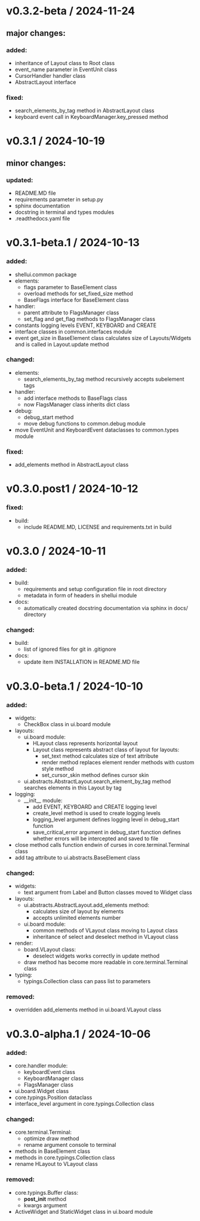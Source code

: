 
v0.3.2-beta / 2024-11-24
==================

## major changes:
### added:
* inheritance of Layout class to Root class
* event_name parameter in EventUnit class
* CursorHandler handler class
* AbstractLayout interface
### fixed:
* search_elements_by_tag method in AbstractLayout class
* keyboard event call in KeyboardManager.key_pressed method

v0.3.1 / 2024-10-19
==================

## minor changes:
### updated:
* README.MD file
* requirements parameter in setup.py
* sphinx documentation
* docstring in terminal and types modules
* .readthedocs.yaml file

v0.3.1-beta.1 / 2024-10-13
==================

### added:
  * shellui.common package
  * elements:
    * flags parameter to BaseElement class
    * overload methods for set_fixed_size method
    * BaseFlags interface for BaseElement class
  * handler:
    * parent attribute to FlagsManager class
    * set_flag and get_flag methods to FlagsManager class
  * constants logging levels EVENT, KEYBOARD and CREATE
  * interface classes in common.interfaces module
  * event get_size in BaseElement class calculates size of Layouts/Widgets and is called in Layout.update method
### changed:
  * elements:
    * search_elements_by_tag method recursively accepts subelement tags
  * handler:
    * add interface methods to BaseFlags class
    * now FlagsManager class inherits dict class
  * debug:
    * debug_start method
    * move debug functions to common.debug module
  *  move EventUnit and KeyboardEvent dataclasses to common.types module
### fixed:
  * add_elements method in AbstractLayout class

v0.3.0.post1 / 2024-10-12
==================

### fixed:
  * build:
    * include README.MD, LICENSE and requirements.txt in build

v0.3.0 / 2024-10-11
==================

### added:
  * build:
    * requirements and setup configuration file in root directory
    * metadata in form of headers in shellui module
  * docs:
    * automatically created docstring documentation via sphinx in docs/ directory
### changed:
  * build:
    * list of ignored files for git in .gitignore
  * docs:
    * update item INSTALLATION in README.MD file

v0.3.0-beta.1 / 2024-10-10
==================

### added:
  * widgets:
    * CheckBox class in ui.board module
  * layouts:
    * ui.board module:
      * HLayout class represents horizontal layout
      * Layout class represents abstract class of layout for layouts:
        * set_text method calculates size of text attribute
        * render method replaces element render methods with custom style method
        * set_cursor_skin method defines cursor skin
    * ui.abstracts.AbstractLayout.search_element_by_tag method searches elements in this Layout by tag
  * logging:
    * \_\_init__ module:
      * add EVENT, KEYBOARD and CREATE logging level
      * create_level method is used to create logging levels
      * logging_level argument defines logging level in debug_start function
      * save_critical_error argument in debug_start function defines whether errors will be intercepted and saved to file
  * close method calls function endwin of curses in core.terminal.Terminal class
  * add tag attribute to ui.abstracts.BaseElement class
### changed:
  * widgets:
    * text argument from Label and Button classes moved to Widget class
  * layouts:
    * ui.abstracts.AbstractLayout.add_elements method:
      * calculates size of layout by elements
      * accepts unlimited elements number
    * ui.board module:
      * common methods of VLayout class moving to Layout class
      * inheritance of select and deselect method in VLayout class
  * render:
    * board.VLayout class:
      * deselect widgets works correctly in update method
    * draw method has become more readable in core.terminal.Terminal class
  * typing:
    * typings.Collection class can pass list to parameters
### removed:
  * overridden add_elements method in ui.board.VLayout class

v0.3.0-alpha.1 / 2024-10-06
==================

### added:
  * core.handler module:
    * keyboardEvent class
    * KeyboardManager class
    * FlagsManager class
  * ui.board.Widget class
  * core.typings.Position dataclass
  * interface_level argument in core.typings.Collection class
### changed:
  * core.terminal.Terminal:
    * optimize draw method
    * rename argument console to terminal
  * methods in BaseElement class
  * methods in core.typings.Collection class
  * rename HLayout to VLayout class
### removed:
  * core.typings.Buffer class:
    * __post_init__ method
    * kwargs argument
  * ActiveWidget and StaticWidget class in ui.board module